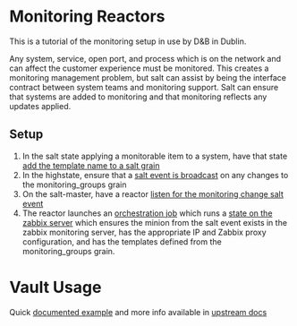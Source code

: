 Monitoring Reactors
===================
This is a tutorial of the monitoring setup in use by D&B in Dublin. 

Any system, service, open port, and process which is on the network and can affect the customer experience must be monitored. This creates a monitoring management problem, but salt can assist by being the interface contract between system teams and monitoring support. Salt can ensure that systems are added to monitoring and that monitoring reflects any updates applied. 

Setup
-----

 1. In the salt state applying a monitorable item to a system, have that state [add the template name to a salt grain](monitoring/templates/linux.sls)
 2. In the highstate, ensure that a [salt event is broadcast](monitoring/init.sls) on any changes to the monitoring_groups grain
 3. On the salt-master, have a reactor [listen for the monitoring change salt event](reactors/files/monitoring_groupchange.sls)
 4. The reactor launches an [orchestration job](orchestrations/monitoring_update_template.sls) which runs a [state on the zabbix server](monitoring/ensure_zabbixed.sls) which ensures the minion from the salt event exists in the zabbix monitoring server, has the appropriate IP and Zabbix proxy configuration, and has the templates defined from the monitoring_groups grain.

Vault Usage
===================
Quick [documented example](vault/example.sls) and more info available in [upstream docs](https://docs.saltstack.com/en/latest/ref/modules/all/salt.modules.vault.html)

